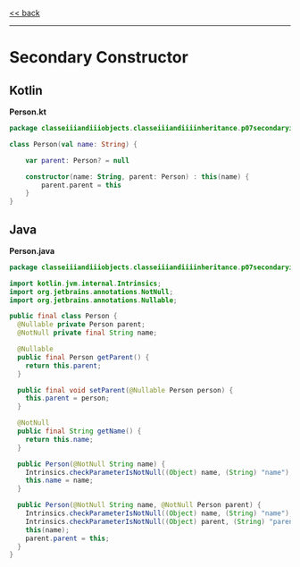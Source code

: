 
[<< back](https://github.com/tomasbjerre/yet-another-kotlin-vs-java-comparison)

-----------------------------

# Secondary Constructor

## Kotlin

**Person.kt**

```kotlin
package classeiiiandiiiobjects.classeiiiandiiiinheritance.p07secondaryiiiconstructor

class Person(val name: String) {

    var parent: Person? = null

    constructor(name: String, parent: Person) : this(name) {
        parent.parent = this
    }
}
```

## Java

**Person.java**

```java
package classeiiiandiiiobjects.classeiiiandiiiinheritance.p07secondaryiiiconstructor;

import kotlin.jvm.internal.Intrinsics;
import org.jetbrains.annotations.NotNull;
import org.jetbrains.annotations.Nullable;

public final class Person {
  @Nullable private Person parent;
  @NotNull private final String name;

  @Nullable
  public final Person getParent() {
    return this.parent;
  }

  public final void setParent(@Nullable Person person) {
    this.parent = person;
  }

  @NotNull
  public final String getName() {
    return this.name;
  }

  public Person(@NotNull String name) {
    Intrinsics.checkParameterIsNotNull((Object) name, (String) "name");
    this.name = name;
  }

  public Person(@NotNull String name, @NotNull Person parent) {
    Intrinsics.checkParameterIsNotNull((Object) name, (String) "name");
    Intrinsics.checkParameterIsNotNull((Object) parent, (String) "parent");
    this(name);
    parent.parent = this;
  }
}

```
